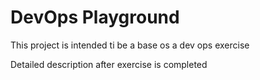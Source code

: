 DevOps Playground
===


This project is intended ti be a base os a dev ops exercise


Detailed description after exercise is completed